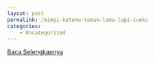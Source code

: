 ```yaml
---
layout: post
permalink: /mimpi-ketemu-teman-lama-tapi-cuek/
categories:
    - Uncategorized
---
```


[Baca Selengkapnya](/04)